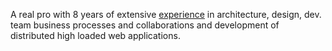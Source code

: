 A real pro with 8 years of extensive [experience](https://www.linkedin.com/in/spomelov/) in architecture, design, dev. team business processes and collaborations and development of distributed high loaded web applications.
